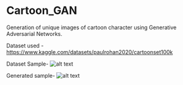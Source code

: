 # Cartoon_GAN
Generation of unique images of cartoon character using Generative Adversarial Networks.


Dataset used - https://www.kaggle.com/datasets/paulrohan2020/cartoonset100k


Dataset Sample-
![alt text](https://github.com/Rishabh-DA/Cartoon_GAN/sample_dataset.png?raw=true)

Generated sample-
![alt text](https://github.com/Rishabh-DA/Cartoon_GAN/generated_sample.png?raw=true)

